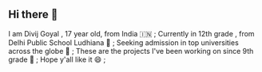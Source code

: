 ## Hi there 👋
 I am Divij Goyal , 17 year old, from India 🇮🇳 ;
 Currently in 12th grade , from Delhi Public School Ludhiana 🔭 ;
 Seeking admission in top universities across the globe 🌱 ;
 These are the projects I've been working on since 9th grade 🦾 ;
 Hope y'all like it 😄 ;
<!--
**DIVIJGOYAL7080/DIVIJGOYAL7080** is a ✨ _special_ ✨ repository because its `README.md` (this file) appears on your GitHub profile.

Here are some ideas to get you started:

- 🔭 I’m currently working on 
- 🌱 I’m currently learning ...
- 👯 I’m looking to collaborate on ...
- 🤔 I’m looking for help with ...
- 💬 Ask me about 
- 📫 How to reach me: through my social media handles 
- 😄 Pronouns: he/him

-->
